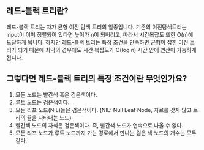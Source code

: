## 레드-블랙 트리란?

레드-블랙 트리는 자가 균형 이진 탐색 트리의 일종입니다. 기존의 이진탐색트리는 input이 이미 정렬되어 있다면 높이가 n이 되버리고, 따라서 시간복잡도 또한 O(n)에 도달하게 됩니다. 하지만 레드-블랙 트리는 특정 조건을 만족하면 균형이 잡힌 이진 트리가 되기 때문에 최악의 경우에도 시간 복잡도가 O(log n) 시간 안에 연산이 가능하게 됩니다.

## 그렇다면 레드-블랙 트리의 특정 조건이란 무엇인가요?

1. 모든 노드는 빨간색 혹은 검은색이다.
2. 루트 노드는 검은색이다.
3. 모든 리프 노드(NIL)들은 검은색이다. (NIL: Null Leaf Node, 자료를 갖지 않고 트리의 끝을 나타내는 노드)
4. 빨간색 노드의 자식은 검은색이다. 즉, 빨간색 노드가 연속으로 나올 수 없다.
5. 모든 리프 노드가 루트 노드까지 가는 경로에서 만나는 검은 색 노드의 개수는 모두 같다.
